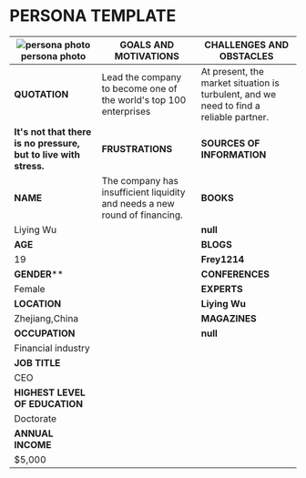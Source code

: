 ﻿
<h1>PERSONA TEMPLATE</h1>

|![persona photo](/imgs/2023-05-18/xVEQwQI46NMMzCc8.png)persona photo|**GOALS AND MOTIVATIONS**|**CHALLENGES AND OBSTACLES**|
|--|--|--|
|**QUOTATION**|Lead the company to become one of the world's top 100 enterprises|At present, the market situation is turbulent, and we need to find a reliable partner.
|**It's not that there is no pressure, but to live with stress.**|**FRUSTRATIONS**|**SOURCES OF INFORMATION**
|**NAME**|The company has insufficient liquidity and needs a new round of financing.|**BOOKS**
|Liying Wu||**null**|
|**AGE**||**BLOGS**|
|19||**Frey1214**|
|**GENDER****||**CONFERENCES**|
|Female||**EXPERTS**|
|**LOCATION**||**Liying Wu**|
|Zhejiang,China||**MAGAZINES**|
|**OCCUPATION**||**null**|
|Financial industry|||
|**JOB TITLE**|||
|CEO|||
|**HIGHEST LEVEL OF EDUCATION**|||
|Doctorate|||
|**ANNUAL INCOME**|||
|$5,000|||



